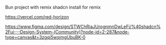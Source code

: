 
Bun project with remix
shadcn install for remix

https://vercel.com/red-horizon

https://www.figma.com/design/STWChRiaJUrognmnDwLeFi/%40shadcn%2Fui---Design-System-(Community)?node-id=2-287&node-type=canvas&t=3zgqi5wsjmgUbuBK-0